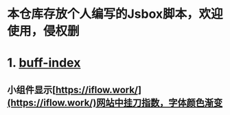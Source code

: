 # 本仓库存放个人编写的Jsbox脚本，欢迎使用，侵权删
# 1. [buff-index](./buff-index.js)
## 小组件显示[https://iflow.work/](https://iflow.work/)网站中挂刀指数，字体颜色渐变
